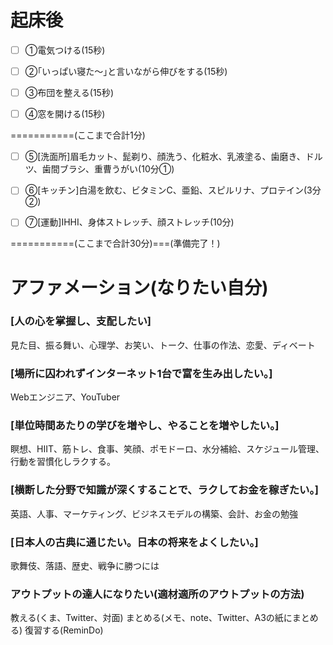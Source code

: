 # 起床後

- [ ] ①電気つける(15秒)

- [ ] ②｢いっぱい寝た～｣と言いながら伸びをする(15秒)

- [ ] ③布団を整える(15秒)

- [ ] ④窓を開ける(15秒)

===========(ここまで合計1分)

- [ ] ⑤[洗面所]眉毛カット、髭剃り、顔洗う、化粧水、乳液塗る、歯磨き、ドルツ、歯間ブラシ、重曹うがい(10分①)

- [ ] ⑥[キッチン]白湯を飲む、ビタミンC、亜鉛、スピルリナ、プロテイン(3分②)

- [ ] ⑦[運動]IHHI、身体ストレッチ、顔ストレッチ(10分)

===========(ここまで合計30分)===(準備完了！)

# アファメーション(なりたい自分)

### [人の心を掌握し、支配したい]
見た目、振る舞い、心理学、お笑い、トーク、仕事の作法、恋愛、ディベート

### [場所に囚われずインターネット1台で富を生み出したい。]
Webエンジニア、YouTuber

### [単位時間あたりの学びを増やし、やることを増やしたい。]
瞑想、HIIT、筋トレ、食事、笑顔、ポモドーロ、水分補給、スケジュール管理、行動を習慣化しラクする。

### [横断した分野で知識が深くすることで、ラクしてお金を稼ぎたい。]
英語、人事、マーケティング、ビジネスモデルの構築、会計、お金の勉強

### [日本人の古典に通じたい。日本の将来をよくしたい。]
歌舞伎、落語、歴史、戦争に勝つには

### アウトプットの達人になりたい(適材適所のアウトプットの方法)
教える(くま、Twitter、対面)
まとめる(メモ、note、Twitter、A3の紙にまとめる)
復習する(ReminDo)
